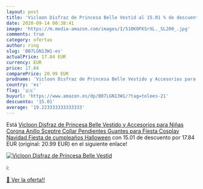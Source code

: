 ```yaml
---
layout: post
title: 'Vicloon Disfraz de Princesa Belle Vestid al 15.01 % de descuento'
date: 2020-09-14 00:38:41
image: 'https://m.media-amazon.com/images/I/510K0FKSrXL._SL200_.jpg'
comments: true
category: ofertas
author: ring
slug: 'B07LGN13W1-es'
actualPrice: 17.84 EUR
currency: EUR
price: 17.84
comparePrice: 20.99 EUR
prodname: 'Vicloon Disfraz de Princesa Belle Vestido y Accesorios para Niñas  Corona Anillo Sceptre Collar Pendientes Guantes  para Fiesta Cosplay Navidad Fiesta de cumpleaños Halloween'
country: 'es'
flag: '🇪🇸'
buyurl: 'https://www.amazon.es/dp/B07LGN13W1/?tag=tolees-21'
descuento: '15.01'
average: '19.223333333333333'
---
```


Está [Vicloon Disfraz de Princesa Belle Vestido y Accesorios para Niñas  Corona Anillo Sceptre Collar Pendientes Guantes  para Fiesta Cosplay Navidad Fiesta de cumpleaños Halloween](https://www.amazon.es/dp/B07LGN13W1/?tag=tolees-21) con 15.01 de descuento por 17.84 EUR (original: 20.99 EUR) en el siguiente enlace!

[![Vicloon Disfraz de Princesa Belle Vestid](https://m.media-amazon.com/images/I/510K0FKSrXL._SL200_.jpg)](https://www.amazon.es/dp/B07LGN13W1/?tag=tolees-21)

ℹ️:


[🛒 Ver la oferta!!](https://www.amazon.es/dp/B07LGN13W1/?tag=tolees-21)
